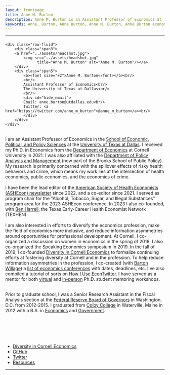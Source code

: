 ```yaml
---
layout: frontpage
title: Anne M. Burton
description: Anne M. Burton is an Assistant Professor of Economics at The University of Texas at Dallas. 
keywords: Anne, Burton, Anne Burton, Anne M. Burton, Anne Burton economics, Anne M. Burton economics, Anne Burton Cornell, Anne M. Burton Cornell, Ph.D., Assistant Professor, Anne Burton UT Dallas, Anne Burton EPPS, Anne M. Burton UT Dallas, Anne M. Burton EPPS, health economics, public economics, economics of crime
---
```


<!--[curriculum vitae ![CV as pdf]({{ BASE_PATH }}/pages/icons16/pdf-icon.png)]({{ BASE_PATH }}/assets/CV.pdf)<br/>-->


---
<body>  

<div class="container-narrow">
  <div class="content">

<div class="row-fluid">
  <div class="span12">
    <!--<hr />-->

<div class="container">
<h4><a name="contact"></a><!--contact--></h4>

    <div class="row-fluid">
        <div class="span3">
        <a href="../assets/headshot.jpg">
            <img src="../assets/headshot.jpg"
                  title="Anne M. Burton" alt="Anne M. Burton"/></a>
        </div>
        <div class="span5">
            <b><font size="+2">Anne M. Burton</font></b><br/>
            <br/>
            Assistant Professor of Economics<br/>
            The University of Texas at Dallas<br/>
            <br/>
            <div id="hide_email">
            Email: anne.burton@utdallas.edu<br/>
            Twitter: <a href="https://twitter.com/anne_m_burton">@anne_m_burton</a><br/>
            </div>
        </div> 
    </div>
</div>

<br/>
I am an Assistant Professor of Economics in the <a href="https://epps.utdallas.edu/">School of Economic, Political, and Policy Sciences</a> at the <a href="https://utdallas.edu/">University of Texas at Dallas</a>. I received my Ph.D. in Economics from the <a href="https://economics.cornell.edu/">Department of Economics</a> at Cornell University in 2021. I was also affiliated with the  <a href="http://www.human.cornell.edu/pam">Department of Policy Analysis and Management</a> (now part of the Brooks School of Public Policy). My research is primarily concerned with the spillover effects of risky health behaviors and crime, which means my work lies at the intersection of health economics, public economics, and the economics of crime.
<br/>
<br/>
I have been the lead editor of the <a href="https://www.ashecon.org/newsletter/">American Society of Health Economists (ASHEcon) newsletter</a> since 2022, and a co-editor since 2021. I served as program chair for the "Alcohol, Tobacco, Sugar, and Illegal Substances" program area for the 2023 ASHEcon conference. In 2023 I also co-founded, with <a href="https://www.benharrellecon.com/">Ben Harrell</a>, the Texas Early-Career Health Economist Network (TEXHEN).
<br/>
<br/>
I am also interested in efforts to diversify the economics profession, make the field of economics more inclusive, and reduce information asymmetries around opportunities for professional development. At Cornell, I co-organized a discussion on women in economics in the spring of 2018. I also co-organized the Speaking Economics symposium in 2019. In the fall of 2019, I co-founded <a href="https://diversity-in-cornell-economics.github.io/">Diversity in Cornell Economics</a> to formalize continuing efforts at fostering diversity at Cornell and in the profession. To help reduce information asymmetries in the profession, I co-created (with <a href="http://bartonwillage.com/">Barton Willage</a>) a <a href="https://docs.google.com/spreadsheets/d/1MNeXLKiwQA4MK3cZ3Hr1WWXZTReh3rKQU_yfTKnu-hg/edit#gid=720648348">list of economics conferences</a> with dates, deadlines, etc. I've also compiled a tutorial of sorts on <a href="https://annemburton.com/assets/burton_econtwitter_slides.pdf">How I Use EconTwitter</a>. I have served as a mentor for both <a href="https://www.aeaweb.org/news/cswep-call-for-applications-virtual-mentoring-workshop-health-econ-april-6-2023">virtual</a> and <a href="https://www.aeaweb.org/about-aea/committees/cswep/programs/regional/south">in-person</a> Ph.D. student mentoring workshops.


<br/>
<br/>

Prior to graduate school, I was a Senior Research Assistant in the Fiscal Analysis section at the <a href="https://www.federalreserve.gov/">Federal Reserve Board of Governors</a> in Washington, D.C. from 2012-2015. I graduated from <a href="https://www.colby.edu/">Colby College</a> in Waterville, Maine in 2012 with a B.A. in <a href="https://www.colby.edu/econ/">Economics</a> and <a href="http://www.colby.edu/government/">Government</a>.
<br/>
<br/>

<br/>
<br/>
<br/>



<div class="navbar">
  <div class="navbar-inner">
      <ul class="nav">
          <li><a href="https://diversity-in-cornell-economics.github.io/">Diversity in Cornell Economics</a></li>
          <li><a href="https://github.com/anne-m-burton">GitHub</a></li>
          <li><a href="https://twitter.com/anne_m_burton">Twitter</a></li>
          <li><a href="{{ BASE_PATH }}/pages/resources.html">Resources</a></li>
      </ul>
  </div>
</div>

  </div>
</div>

</div>
<hr>
<span id="lastModified"></span>

</div>
</body>
